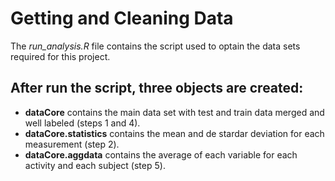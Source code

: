 # Getting and Cleaning Data

The *run_analysis.R* file contains the script used to optain the data sets required for this project.

## After run the script, three objects are created:

* **dataCore** contains the main data set with test and train data merged and well labeled (steps 1 and 4).
* **dataCore.statistics** contains the mean and de stardar deviation for each measurement (step 2).
* **dataCore.aggdata** contains the average of each variable for each activity and each subject (step 5).